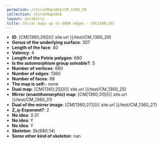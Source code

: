 ```yaml
--- 
 permalink: /chiralMaps6kE/CM_1360_29 
 collection: chiralMaps6kE
 layout: dataEntry
 title: Chiral maps up to 6000 edges - CM[1360;29]
---
```


- **ID**: [CM[1360;29]]({{ site.url }}/test/CM_1360_29)
- **Genus of the underlying surface**: 307
- **Length of the face**: 40
- **Valency**: 4
- **Length of the Petrie polygon**: 680
- **Is the automorphism group solvable?**: S
- **Number of vertices**: 680
- **Number of edges**: 1360
- **Number of faces**: 68
- **The map is self-**: none
- **Dual map**: [CM[1360;25]]({{ site.url }}/test/CM_1360_25)
- **Mirror (enantihomorphic) map**: [CM[1360;31]]({{ site.url }}/test/CM_1360_31)
- **Dual of the mirror image**: [CM[1360;27]]({{ site.url }}/test/CM_1360_27)
- **Z_q-Exponent?**: 2
- **No idea**:  3:31
- **No idea**: Y
- **No idea**: Y
- **Skeleton**: Sk(680;14)
- **Some other kind of skeleton**: nan
